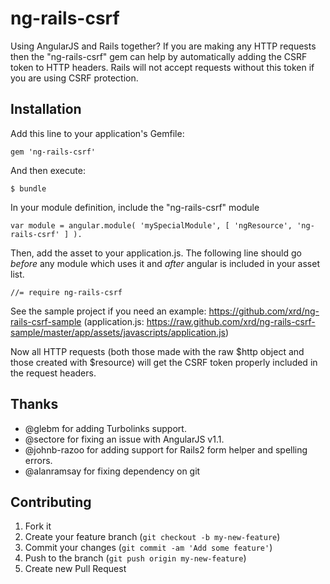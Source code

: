 # ng-rails-csrf

Using AngularJS and Rails together? If you are making any HTTP requests then the "ng-rails-csrf" gem can help by automatically adding the CSRF token to HTTP headers. Rails will not accept requests without this token if you are using CSRF protection.

## Installation

Add this line to your application's Gemfile:

    gem 'ng-rails-csrf'

And then execute:

    $ bundle

In your module definition, include the "ng-rails-csrf" module

    var module = angular.module( 'mySpecialModule', [ 'ngResource', 'ng-rails-csrf' ] ).

Then, add the asset to your application.js. The following line should go *before* any module which uses it and *after* angular is included in your asset list. 

    //= require ng-rails-csrf

See the sample project if you need an example: https://github.com/xrd/ng-rails-csrf-sample (application.js: https://raw.github.com/xrd/ng-rails-csrf-sample/master/app/assets/javascripts/application.js)

Now all HTTP requests (both those made with the raw $http object and those created with $resource) will get the CSRF token properly included in the request headers.

## Thanks

* @glebm for adding Turbolinks support. 
* @sectore for fixing an issue with AngularJS v1.1. 
* @johnb-razoo for adding support for Rails2 form helper and spelling errors.
* @alanramsay for fixing dependency on git

## Contributing

1. Fork it
2. Create your feature branch (`git checkout -b my-new-feature`)
3. Commit your changes (`git commit -am 'Add some feature'`)
4. Push to the branch (`git push origin my-new-feature`)
5. Create new Pull Request
